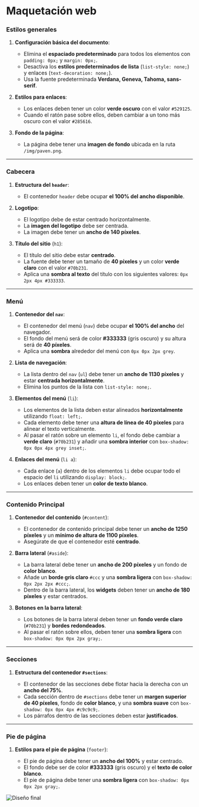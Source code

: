 # Maquetación web

### Estilos generales

1. **Configuración básica del documento**:

   - Elimina el **espaciado predeterminado** para todos los elementos con `padding: 0px;` y `margin: 0px;`.
   - Desactiva los **estilos predeterminados de lista** (`list-style: none;`) y enlaces (`text-decoration: none;`).
   - Usa la fuente predeterminada **Verdana, Geneva, Tahoma, sans-serif**.

2. **Estilos para enlaces**:

   - Los enlaces deben tener un color **verde oscuro** con el valor `#529125`.
   - Cuando el ratón pase sobre ellos, deben cambiar a un tono más oscuro con el valor `#285616`.

3. **Fondo de la página**:

   - La página debe tener una **imagen de fondo** ubicada en la ruta `/img/paven.png`.

---

### Cabecera

1. **Estructura del `header`**:

   - El contenedor `header` debe ocupar **el 100% del ancho disponible**.

2. **Logotipo**:

   - El logotipo debe de estar centrado horizontalmente.
   - La **imagen del logotipo** debe ser centrada.
   - La imagen debe tener un **ancho de 140 píxeles**.

3. **Título del sitio** (`h1`):

   - El título del sitio debe estar **centrado**.
   - La fuente debe tener un tamaño de **40 píxeles** y un color **verde claro** con el valor `#70b231`.
   - Aplica una **sombra al texto** del título con los siguientes valores: `0px 2px 4px #333333`.

---

### Menú

1. **Contenedor del `nav`**:

   - El contenedor del menú (`nav`) debe ocupar **el 100% del ancho** del navegador.
   - El fondo del menú será de color **#333333** (gris oscuro) y su altura será de **40 píxeles**.
   - Aplica una **sombra** alrededor del menú con `0px 0px 2px grey`.

2. **Lista de navegación**:

   - La lista dentro del `nav` (`ul`) debe tener un **ancho de 1130 píxeles** y estar **centrada horizontalmente**.
   - Elimina los puntos de la lista con `list-style: none;`.

3. **Elementos del menú** (`li`):

   - Los elementos de la lista deben estar alineados **horizontalmente** utilizando `float: left;`.
   - Cada elemento debe tener una **altura de línea de 40 píxeles** para alinear el texto verticalmente.
   - Al pasar el ratón sobre un elemento `li`, el fondo debe cambiar a **verde claro** (`#70b231`) y añadir una **sombra interior** con `box-shadow: 0px 0px 4px grey inset;`.

4. **Enlaces del menú** (`li a`):

   - Cada enlace (`a`) dentro de los elementos `li` debe ocupar todo el espacio del `li` utilizando `display: block;`.
   - Los enlaces deben tener un **color de texto blanco**.

---

### Contenido Principal

1. **Contenedor del contenido** (`#content`):

   - El contenedor de contenido principal debe tener un **ancho de 1250 píxeles** y un **mínimo de altura de 1100 píxeles**.
   - Asegúrate de que el contenedor esté **centrado**.

2. **Barra lateral** (`#aside`):

   - La barra lateral debe tener un **ancho de 200 píxeles** y un fondo de **color blanco**.
   - Añade un **borde gris claro** `#ccc` y una **sombra ligera** con `box-shadow: 0px 2px 2px #ccc;`.
   - Dentro de la barra lateral, los **widgets** deben tener un **ancho de 180 píxeles** y estar centrados.

3. **Botones en la barra lateral**:

   - Los botones de la barra lateral deben tener un **fondo verde claro** (`#70b231`) y **bordes redondeados**.
   - Al pasar el ratón sobre ellos, deben tener una **sombra ligera** con `box-shadow: 0px 0px 2px gray;`.

---

### Secciones

1. **Estructura del contenedor `#sections`**:

   - El contenedor de las secciones debe flotar hacia la derecha con un **ancho del 75%**.
   - Cada sección dentro de `#sections` debe tener un **margen superior de 40 píxeles**, fondo de **color blanco**, y una **sombra suave** con `box-shadow: 0px 0px 4px #c9c9c9;`.
   - Los párrafos dentro de las secciones deben estar **justificados**.

---

### Pie de página

1. **Estilos para el pie de página** (`footer`):

   - El pie de página debe tener un **ancho del 100%** y estar centrado.
   - El fondo debe ser de color **#333333** (gris oscuro) y el **texto de color blanco**.
   - El pie de página debe tener una **sombra ligera** con `box-shadow: 0px 0px 2px gray;`.

![Diseño final](../img/diseño.png)
